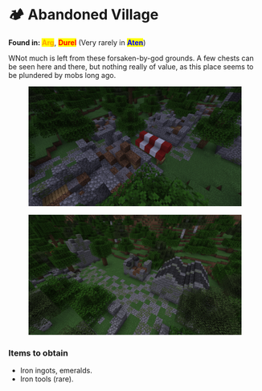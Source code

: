 # 🏕️ Abandoned Village

**Found in:&#x20;**<mark style="color:orange;">**Arg**</mark>, <mark style="color:red;">**Durel**</mark> (Very rarely in <mark style="color:blue;">**Aten**</mark>)

WNot much is left from these forsaken-by-god grounds. A few chests can be seen here and there, but nothing really of value, as this place seems to be plundered by mobs long ago.

<div><figure><img src="../../../.gitbook/assets/2025-01-03_19.38.08.png" alt=""><figcaption></figcaption></figure> <figure><img src="../../../.gitbook/assets/2025-01-03_19.38.26.png" alt=""><figcaption></figcaption></figure></div>

### Items to obtain

* Iron ingots, emeralds.
* Iron tools (rare).
